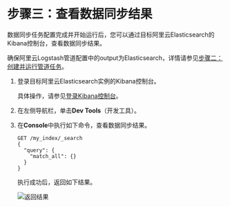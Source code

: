 # 步骤三：查看数据同步结果

数据同步任务配置完成并开始运行后，您可以通过目标阿里云Elasticsearch的Kibana控制台，查看数据同步结果。

确保阿里云Logstash管道配置中的output为Elasticsearch，详情请参见[步骤二：创建并运行管道任务](/cn.zh-CN/Logstash实例/快速入门/步骤二：创建并运行管道任务.md)。

1.  登录目标阿里云Elasticsearch实例的Kibana控制台。

    具体操作，请参见[登录Kibana控制台](/cn.zh-CN/ES实例/可视化控制/Kibana/登录Kibana控制台.md)。

2.  在左侧导航栏，单击**Dev Tools**（开发工具）。

3.  在**Console**中执行如下命令，查看数据同步结果。

    ```
    GET /my_index/_search
    {
      "query": {
        "match_all": {}
      }
    }
    ```

    执行成功后，返回如下结果。

    ![返回结果](https://static-aliyun-doc.oss-accelerate.aliyuncs.com/assets/img/zh-CN/8429919951/p85392.png)


